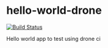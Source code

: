 # hello-world-drone

[![Build Status](http://52.50.42.108/api/badges/chrissy1306/hello-world-drone/status.svg)](http://52.50.42.108/chrissy1306/hello-world-drone)

Hello world app to test using drone ci